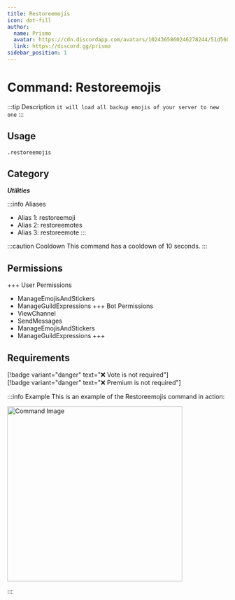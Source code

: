 ```yaml
---
title: Restoreemojis
icon: dot-fill
author:
  name: Prismo
  avatar: https://cdn.discordapp.com/avatars/1024365860246278244/51d5603eff69376da9a21e86b07a75bd.png?size=2048
  link: https://discord.gg/prismo
sidebar_position: 1
---
```



# Command: Restoreemojis

:::tip Description
`it will load all backup emojis of your server to new one`
:::

## Usage

```
.restoreemojis
```

## Category

_**Utilities**_

:::info Aliases
- Alias 1: restoreemoji
- Alias 2: restoreemotes
- Alias 3: restoreemote
:::

:::caution Cooldown
This command has a cooldown of 10 seconds.
:::

## Permissions

+++ User Permissions
- ManageEmojisAndStickers
- ManageGuildExpressions
+++ Bot Permissions
- ViewChannel
- SendMessages
- ManageEmojisAndStickers
- ManageGuildExpressions
+++

## Requirements

[!badge variant="danger" text="❌ Vote is not required"]  
[!badge variant="danger" text="❌ Premium is not required"]

:::info Example
This is an example of the Restoreemojis command in action:

<img src="https://i.imgur.com/RmS7scL.png" alt="Command Image" width="400"/>

:::

